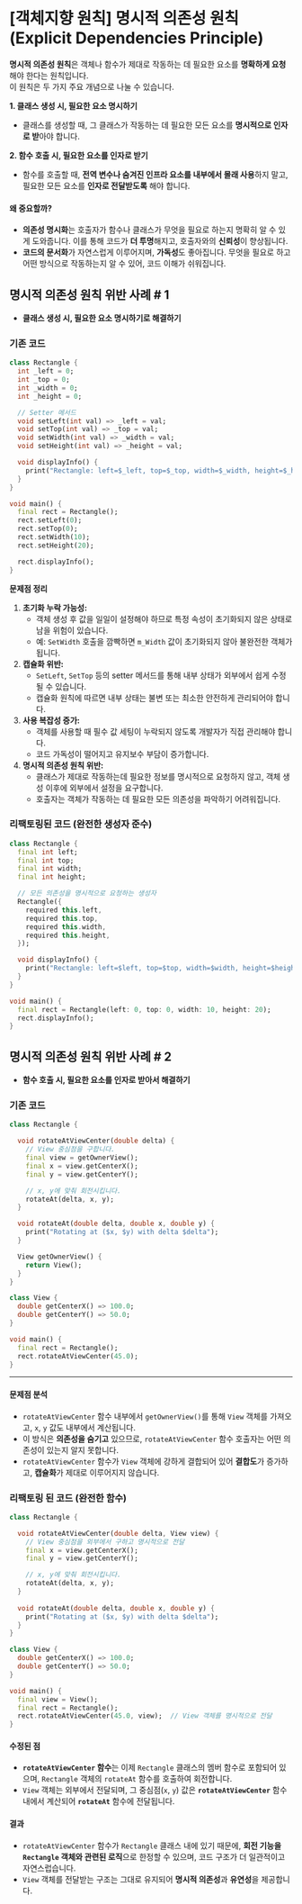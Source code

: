 # \[객체지향 원칙] 명시적 의존성 원칙(Explicit Dependencies Principle)

**명시적 의존성 원칙**은 객체나 함수가 제대로 작동하는 데 필요한 요소를 **명확하게 요청**해야 한다는 원칙입니다. \
이 원칙은 두 가지 주요 개념으로 나눌 수 있습니다.

**1. 클래스 생성 시, 필요한 요소 명시하기**

* 클래스를 생성할 때, 그 클래스가 작동하는 데 필요한 모든 요소를 **명시적으로 인자로 받**아야 합니다.

**2. 함수 호출 시, 필요한 요소를 인자로 받기**

* 함수를 호출할 때, **전역 변수나 숨겨진 인프라 요소를 내부에서 몰래 사용**하지 말고, 필요한 모든 요소를 **인자로 전달받도록** 해야 합니다.

#### 왜 중요할까?

* **의존성 명시화**는 호출자가 함수나 클래스가 무엇을 필요로 하는지 명확히 알 수 있게 도와줍니다. 이를 통해 코드가 **더 투명**해지고, 호출자와의 **신뢰성**이 향상됩니다.
* **코드의 문서화**가 자연스럽게 이루어지며, **가독성**도 좋아집니다. 무엇을 필요로 하고 어떤 방식으로 작동하는지 알 수 있어, 코드 이해가 쉬워집니다.

## **명시적 의존성 원칙 위반 사례 # 1**

* **클래스 생성 시, 필요한 요소 명시하기로 해결하기**&#x20;

### 기존 코드&#x20;

```dart
class Rectangle {
  int _left = 0;
  int _top = 0;
  int _width = 0;
  int _height = 0;

  // Setter 메서드
  void setLeft(int val) => _left = val;
  void setTop(int val) => _top = val;
  void setWidth(int val) => _width = val;
  void setHeight(int val) => _height = val;

  void displayInfo() {
    print("Rectangle: left=$_left, top=$_top, width=$_width, height=$_height");
  }
}

void main() {
  final rect = Rectangle();
  rect.setLeft(0);
  rect.setTop(0);
  rect.setWidth(10);
  rect.setHeight(20);

  rect.displayInfo();
}
```

**문제점 정리**

1. **초기화 누락 가능성:**
   * 객체 생성 후 값을 일일이 설정해야 하므로 특정 속성이 초기화되지 않은 상태로 남을 위험이 있습니다.
   * 예: `SetWidth` 호출을 깜빡하면 `m_Width` 값이 초기화되지 않아 불완전한 객체가 됩니다.
2. **캡슐화 위반:**
   * `SetLeft`, `SetTop` 등의 setter 메서드를 통해 내부 상태가 외부에서 쉽게 수정될 수 있습니다.
   * 캡슐화 원칙에 따르면 내부 상태는 불변 또는 최소한 안전하게 관리되어야 합니다.
3. **사용 복잡성 증가:**
   * 객체를 사용할 때 필수 값 세팅이 누락되지 않도록 개발자가 직접 관리해야 합니다.
   * 코드 가독성이 떨어지고 유지보수 부담이 증가합니다.
4. **명시적 의존성 원칙 위반:**
   * 클래스가 제대로 작동하는데 필요한 정보를 명시적으로 요청하지 않고, 객체 생성 이후에 외부에서 설정을 요구합니다.
   * 호출자는 객체가 작동하는 데 필요한 모든 의존성을 파악하기 어려워집니다.

### 리팩토링된 코드 (완전한 생성자 준수)&#x20;

```dart
class Rectangle {
  final int left;
  final int top;
  final int width;
  final int height;

  // 모든 의존성을 명시적으로 요청하는 생성자
  Rectangle({
    required this.left,
    required this.top,
    required this.width,
    required this.height,
  });

  void displayInfo() {
    print("Rectangle: left=$left, top=$top, width=$width, height=$height");
  }
}

void main() {
  final rect = Rectangle(left: 0, top: 0, width: 10, height: 20);
  rect.displayInfo();
}
```

## **명시적 의존성 원칙 위반 사례 # 2**

* **함수 호출 시, 필요한 요소를 인자로 받아서 해결하기**&#x20;

### **기존 코드**

```dart
class Rectangle {

  void rotateAtViewCenter(double delta) {
    // View 중심점을 구합니다.
    final view = getOwnerView();
    final x = view.getCenterX();
    final y = view.getCenterY();

    // x, y에 맞춰 회전시킵니다.
    rotateAt(delta, x, y);
  }

  void rotateAt(double delta, double x, double y) {
    print("Rotating at ($x, $y) with delta $delta");
  }

  View getOwnerView() {
    return View();
  }
}

class View {
  double getCenterX() => 100.0;
  double getCenterY() => 50.0;
}

void main() {
  final rect = Rectangle();
  rect.rotateAtViewCenter(45.0);
}
```

***

#### **문제점 분석**

* `rotateAtViewCenter` 함수 내부에서 `getOwnerView()`를 통해 `View` 객체를 가져오고, `x`, `y` 값도 내부에서 계산됩니다.
* 이 방식은 **의존성을 숨기고** 있으므로, `rotateAtViewCenter` 함수 호출자는 어떤 의존성이 있는지 알지 못합니다.
* `rotateAtViewCenter` 함수가 `View` 객체에 강하게 결합되어 있어 **결합도**가 증가하고, **캡슐화**가 제대로 이루어지지 않습니다.

### **리팩토링 된 코드 (완전한 함수)**

```dart
class Rectangle {

  void rotateAtViewCenter(double delta, View view) {
    // View 중심점을 외부에서 구하고 명시적으로 전달
    final x = view.getCenterX();
    final y = view.getCenterY();

    // x, y에 맞춰 회전시킵니다.
    rotateAt(delta, x, y);
  }
  
  void rotateAt(double delta, double x, double y) {
    print("Rotating at ($x, $y) with delta $delta");
  }
}

class View {
  double getCenterX() => 100.0;
  double getCenterY() => 50.0;
}

void main() {
  final view = View();
  final rect = Rectangle();
  rect.rotateAtViewCenter(45.0, view);  // View 객체를 명시적으로 전달
}
```

#### **수정된 점**

* **`rotateAtViewCenter` 함수**는 이제 `Rectangle` 클래스의 멤버 함수로 포함되어 있으며, `Rectangle` 객체의 `rotateAt` 함수를 호출하여 회전합니다.
* `View` 객체는 외부에서 전달되며, 그 중심점(`x`, `y`) 값은 **`rotateAtViewCenter`** 함수 내에서 계산되어 **`rotateAt`** 함수에 전달됩니다.

#### **결과**

* `rotateAtViewCenter` 함수가 `Rectangle` 클래스 내에 있기 때문에, **회전 기능을 `Rectangle` 객체와 관련된 로직**으로 한정할 수 있으며, 코드 구조가 더 일관적이고 자연스럽습니다.
* `View` 객체를 전달받는 구조는 그대로 유지되어 **명시적 의존성**과 **유연성**을 제공합니다.

